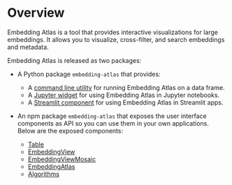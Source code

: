 # Overview

Embedding Atlas is a tool that provides interactive visualizations for large embeddings. It allows you to visualize, cross-filter, and search embeddings and metadata.

Embedding Atlas is released as two packages:

- A Python package `embedding-atlas` that provides:
  - A [command line utility](./tool.md) for running Embedding Atlas on a data frame.
  - A [Jupyter widget](./widget.md) for using Embedding Atlas in Jupyter notebooks.
  - A [Streamlit component](./streamlit.md) for using Embedding Atlas in Streamlit apps.

- An npm package `embedding-atlas` that exposes the user interface components as API so you can use them in your own applications. Below are the exposed components:
  - [Table](./table.md)
  - [EmbeddingView](./embedding-view.md)
  - [EmbeddingViewMosaic](./embedding-view-mosaic.md)
  - [EmbeddingAtlas](./embedding-atlas.md)
  - [Algorithms](./algorithms.md)
